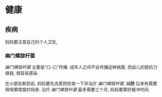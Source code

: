 # 健康

## 疾病

妈妈要注意自己的个人卫生,

### 幽门螺旋杆菌

*幽门螺旋杆菌* 主要是“口-口”传播.
成年人之间不会传播这种病菌, 但幼儿的抵抗力很弱, 很容易感染.

在小朋友断奶前, 妈妈要先去医院检查一下并治疗 *幽门螺旋杆菌*, **以防** 后来有需要用咀嚼喂食的场景.
治疗 *幽门螺旋杆菌* 最多需要三个月, 妈妈要算好缓冲时间.
